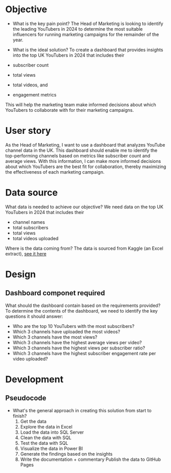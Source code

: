 # Objective

- What is the key pain point?
The Head of Marketing is looking to identify the leading YouTubers in 2024 to determine the most suitable influencers for running marketing campaigns for the remainder of the year.

- What is the ideal solution?
To create a dashboard that provides insights into the top UK YouTubers in 2024 that includes their

- subscriber count
- total views
- total videos, and
- engagement metrics
  
This will help the marketing team make informed decisions about which YouTubers to collaborate with for their marketing campaigns.

# User story

As the Head of Marketing, I want to use a dashboard that analyzes YouTube channel data in the UK. This dashboard should enable me to identify the top-performing channels based on metrics like subscriber count and average views. With this information, I can make more informed decisions about which YouTubers are the best fit for collaboration, thereby maximizing the effectiveness of each marketing campaign.


# Data source

What data is needed to achieve our objective?
We need data on the top UK YouTubers in 2024 that includes their
- channel names
- total subscribers
- total views
- total videos uploaded

Where is the data coming from? The data is sourced from Kaggle (an Excel extract),
[see it here](https://www.kaggle.com/datasets/bhavyadhingra00020/top-100-social-media-influencers-2024-countrywise?resource=download)


# Design
## Dashboard componet required

What should the dashboard contain based on the requirements provided?
To determine the contents of the dashboard, we need to identify the key questions it should answer:

- Who are the top 10 YouTubers with the most subscribers?
- Which 3 channels have uploaded the most videos?
- Which 3 channels have the most views?
- Which 3 channels have the highest average views per video?
- Which 3 channels have the highest views per subscriber ratio?
- Which 3 channels have the highest subscriber engagement rate per video uploaded?

# Development
## Pseudocode

- What's the general approach in creating this solution from start to finish?
  1. Get the data
  2. Explore the data in Excel
  3. Load the data into SQL Server
  4. Clean the data with SQL
  5. Test the data with SQL
  6. Visualize the data in Power BI
  7. Generate the findings based on the insights
  8. Write the documentation + commentary
Publish the data to GitHub Pages










